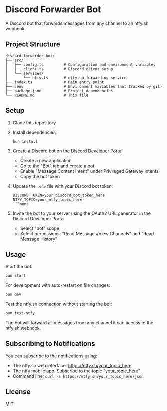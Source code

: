 # Discord Forwarder Bot

A Discord bot that forwards messages from any channel to an ntfy.sh webhook.

## Project Structure

```none
discord-forwarder-bot/
├── src/
│   ├── config.ts         # Configuration and environment variables
│   ├── client.ts         # Discord client setup
│   └── services/
│       └── ntfy.ts       # ntfy.sh forwarding service
├── index.ts              # Main entry point
├── .env                  # Environment variables (not tracked by git)
├── package.json          # Project dependencies
└── README.md             # This file
```

## Setup

1. Clone this repository
2. Install dependencies:

   ```none
   bun install
   ```

3. Create a Discord bot on the [Discord Developer Portal](https://discord.com/developers/applications)
   - Create a new application
   - Go to the "Bot" tab and create a bot
   - Enable "Message Content Intent" under Privileged Gateway Intents
   - Copy the bot token
4. Update the `.env` file with your Discord bot token:

   ```none
   DISCORD_TOKEN=your_discord_bot_token_here
   NTFY_TOPIC=your_ntfy_topic_here
   ```none

5. Invite the bot to your server using the OAuth2 URL generator in the Discord Developer Portal

   - Select "bot" scope
   - Select permissions: "Read Messages/View Channels" and "Read Message History"

## Usage

Start the bot:

```bash
bun start
```

For development with auto-restart on file changes:

```bash
bun dev
```

Test the ntfy.sh connection without starting the bot:

```bash
bun test-ntfy
```

The bot will forward all messages from any channel it can access to the ntfy.sh webhook.

## Subscribing to Notifications

You can subscribe to the notifications using:

- The ntfy.sh web interface: <https://ntfy.sh/your_topic_here>
- The ntfy mobile app: Subscribe to the topic "your_topic_here"
- Command line: `curl -s https://ntfy.sh/your_topic_here/json`

## License

MIT
